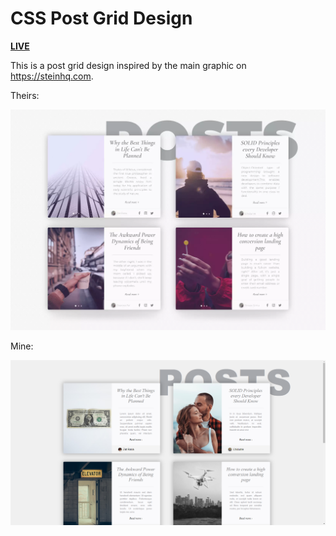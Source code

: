 # CSS Post Grid Design

[**LIVE**]()

This is a post grid design inspired by the main graphic on https://steinhq.com.

Theirs:

![](theirs.png)

Mine:

![](mine.png)
